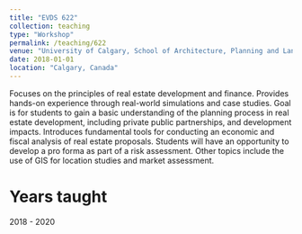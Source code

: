 ```yaml
---
title: "EVDS 622"
collection: teaching
type: "Workshop"
permalink: /teaching/622
venue: "University of Calgary, School of Architecture, Planning and Landscape"
date: 2018-01-01
location: "Calgary, Canada"
---
```


Focuses on the principles of real estate development and finance. Provides hands-on experience through real-world simulations and case studies. Goal is for students to gain a basic understanding of the planning process in real estate development, including private public partnerships, and development impacts. Introduces fundamental tools for conducting an economic and fiscal analysis of real estate proposals. Students will have an opportunity to develop a pro forma as part of a risk assessment. Other topics include the use of GIS for location studies and market assessment.

Years taught
======
2018 - 2020
